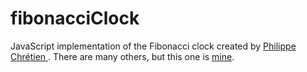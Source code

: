 # fibonacciClock
JavaScript implementation of the Fibonacci  clock created by [Philippe Chrétien ](http://basbrun.com/). There are many others, but this one is [mine](https://jhiester.github.io/fibonacciClock/).
